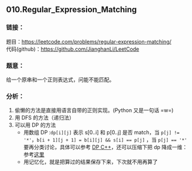## 010.Regular_Expression_Matching

### **链接**：
题目：https://leetcode.com/problems/regular-expression-matching/  
代码(github)：https://github.com/JianghanLi/LeetCode

### **题意**：

给一个原串和一个正则表达式，问能不能匹配。

### **分析**：

1. 偷懒的方法是直接用语言自带的正则实现。(Python 又是一句话 =w=)
2. 用 DFS 的方法（递归法）
3. 可以用 DP 的方法
    - 用数组 DP :`dp[i][j]` 表示 s[0..i] 和 p[0..j] 是否 match，当 `p[j] != '*'`，`b[i + 1][j + 1] = b[i][j] && s[i] == p[j]` ，当 `p[j] == '*'` 要再分类讨论，具体可以参考 [DP C++](https://leetcode.com/discuss/18970/concise-recursive-and-dp-solutions-with-full-explanation-in)，还可以压缩下把 dp 降成一维：参考[这里](https://leetcode.com/discuss/19902/share-a-scarce-dp-solution-in-java-time-o-mn-spaceo-n)
    - 用记忆化，就是把算过的结果保存下来，下次就不用再算了

